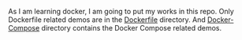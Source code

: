As I am learning docker, I am going to put my works in this repo. Only Dockerfile related demos are in the [Dockerfile](Dockerfile) directory. And [Docker-Compose](Docker-Compose) directory contains the Docker Compose related demos.